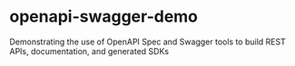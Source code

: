 # openapi-swagger-demo
Demonstrating the use of OpenAPI Spec and Swagger tools to build REST APIs, documentation, and generated SDKs
